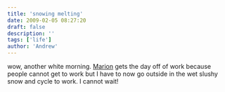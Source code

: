 ```yaml
---
title: 'snowing melting'
date: 2009-02-05 08:27:20
draft: false
description: ''
tags: ['life']
author: 'Andrew'
---
```


wow, another white morning. [Marion](http://www.marionmouttou.co.uk) gets the day off of work because people cannot get to work but I have to now go outside in the wet slushy snow and cycle to work. I cannot wait!

